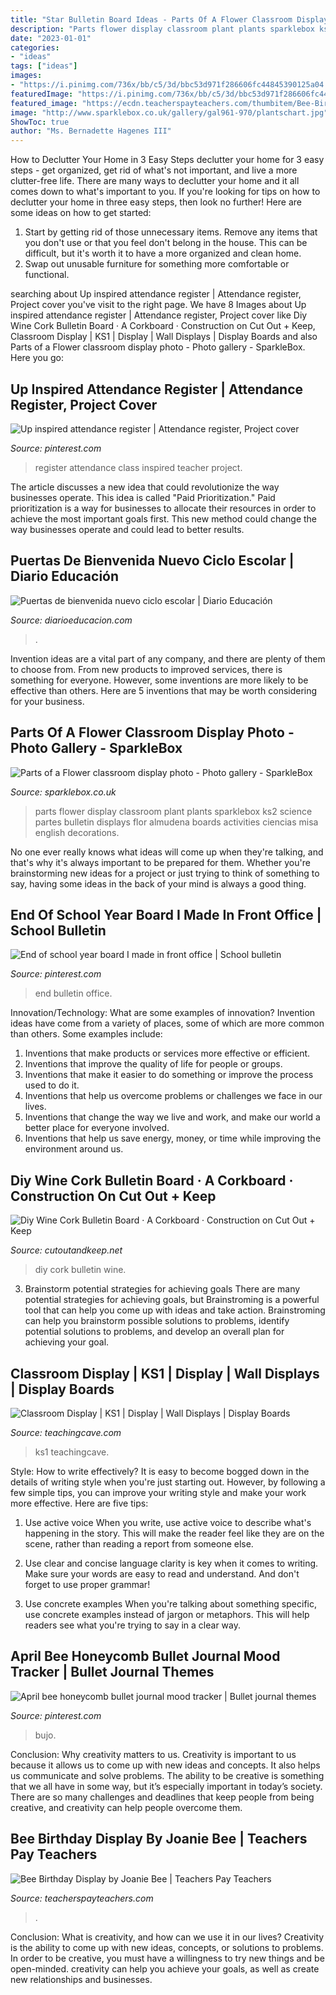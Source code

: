 ```yaml
---
title: "Star Bulletin Board Ideas - Parts Of A Flower Classroom Display Photo"
description: "Parts flower display classroom plant plants sparklebox ks2 science partes bulletin displays flor almudena boards activities ciencias misa english decorations"
date: "2023-01-01"
categories:
- "ideas"
tags: ["ideas"]
images:
- "https://i.pinimg.com/736x/bb/c5/3d/bbc53d971f286606fc44845390125a04.jpg"
featuredImage: "https://i.pinimg.com/736x/bb/c5/3d/bbc53d971f286606fc44845390125a04.jpg"
featured_image: "https://ecdn.teacherspayteachers.com/thumbitem/Bee-Birthday-Display-4461398-1589578724/original-4461398-3.jpg"
image: "http://www.sparklebox.co.uk/gallery/gal961-970/plantschart.jpg"
ShowToc: true
author: "Ms. Bernadette Hagenes III"
---
```



How to Declutter Your Home in 3 Easy Steps
declutter your home for 3 easy steps - get organized, get rid of what's not important, and live a more clutter-free life.
There are many ways to declutter your home and it all comes down to what's important to you. If you're looking for tips on how to declutter your home in three easy steps, then look no further! Here are some ideas on how to get started: 

1. Start by getting rid of those unnecessary items. Remove any items that you don't use or that you feel don't belong in the house. This can be difficult, but it's worth it to have a more organized and clean home. 
2. Swap out unusable furniture for something more comfortable or functional.

	

		
searching about Up inspired attendance register | Attendance register, Project cover you've visit to the right page. We have 8 Images about Up inspired attendance register | Attendance register, Project cover like Diy Wine Cork Bulletin Board · A Corkboard · Construction on Cut Out + Keep, Classroom Display | KS1 | Display | Wall Displays | Display Boards and also Parts of a Flower classroom display photo - Photo gallery - SparkleBox. Here you go:
		
    
## Up Inspired Attendance Register | Attendance Register, Project Cover

<img loading=lazy src="https://i.pinimg.com/736x/79/a0/10/79a010d4af31f075701fe0d71ee52fe0.jpg" onerror="this.onerror=null;this.src='https://tse2.mm.bing.net/th?id=OIP.z-An-aFSAyksksoF70YkRgHaJ3&amp;pid=15.1';" alt="Up inspired attendance register | Attendance register, Project cover">

_Source: pinterest.com_

>register attendance class inspired teacher project. 

	

The article discusses a new idea that could revolutionize the way businesses operate. This idea is called "Paid Prioritization." Paid prioritization is a way for businesses to allocate their resources in order to achieve the most important goals first. This new method could change the way businesses operate and could lead to better results.

    
## Puertas De Bienvenida Nuevo Ciclo Escolar | Diario Educación

<img loading=lazy src="https://diarioeducacion.com/wp-content/uploads/2019/08/Puertas-bienvenida-7-768x1024.jpg" onerror="this.onerror=null;this.src='https://tse2.mm.bing.net/th?id=OIP.D84xUCDCnvbCNvWE9SrhFAHaJ4&amp;pid=15.1';" alt="Puertas de bienvenida nuevo ciclo escolar | Diario Educación">

_Source: diarioeducacion.com_

>. 

	

Invention ideas are a vital part of any company, and there are plenty of them to choose from. From new products to improved services, there is something for everyone. However, some inventions are more likely to be effective than others. Here are 5 inventions that may be worth considering for your business.

    
## Parts Of A Flower Classroom Display Photo - Photo Gallery - SparkleBox

<img loading=lazy src="http://www.sparklebox.co.uk/gallery/gal961-970/plantschart.jpg" onerror="this.onerror=null;this.src='https://tse3.mm.bing.net/th?id=OIP.zaXnEA-FpG2VtYkswQt_oAHaD5&amp;pid=15.1';" alt="Parts of a Flower classroom display photo - Photo gallery - SparkleBox">

_Source: sparklebox.co.uk_

>parts flower display classroom plant plants sparklebox ks2 science partes bulletin displays flor almudena boards activities ciencias misa english decorations. 

	

No one ever really knows what ideas will come up when they're talking, and that's why it's always important to be prepared for them. Whether you're brainstorming new ideas for a project or just trying to think of something to say, having some ideas in the back of your mind is always a good thing.

    
## End Of School Year Board I Made In Front Office | School Bulletin

<img loading=lazy src="https://i.pinimg.com/736x/be/39/cc/be39ccd6b42fd7b0d8bc3d9be5a5b3f0--decorated-doors-end-of-school-year.jpg" onerror="this.onerror=null;this.src='https://tse1.mm.bing.net/th?id=OIP.QAW12CoGUuGuWkwBeeh0owHaJ3&amp;pid=15.1';" alt="End of school year board I made in front office | School bulletin">

_Source: pinterest.com_

>end bulletin office. 

	

Innovation/Technology: What are some examples of innovation?
Invention ideas have come from a variety of places, some of which are more common than others. Some examples include:
1. Inventions that make products or services more effective or efficient. 
2. Inventions that improve the quality of life for people or groups. 
3. Inventions that make it easier to do something or improve the process used to do it. 
4. Inventions that help us overcome problems or challenges we face in our lives. 
5. Inventions that change the way we live and work, and make our world a better place for everyone involved. 
6. Inventions that help us save energy, money, or time while improving the environment around us.

    
## Diy Wine Cork Bulletin Board · A Corkboard · Construction On Cut Out + Keep

<img loading=lazy src="https://images.coplusk.net/project_images/43882/image/NocesdeCoton_DIYWineCorkBoard-1_1265218599.jpg" onerror="this.onerror=null;this.src='https://tse4.mm.bing.net/th?id=OIP.a_i9aeesaXErD0kW2LhD3QHaLE&amp;pid=15.1';" alt="Diy Wine Cork Bulletin Board · A Corkboard · Construction on Cut Out + Keep">

_Source: cutoutandkeep.net_

>diy cork bulletin wine. 

	

3. Brainstorm potential strategies for achieving goals
There are many potential strategies for achieving goals, but Brainstroming is a powerful tool that can help you come up with ideas and take action. Brainstroming can help you brainstorm possible solutions to problems, identify potential solutions to problems, and develop an overall plan for achieving your goal.

    
## Classroom Display | KS1 | Display | Wall Displays | Display Boards

<img loading=lazy src="https://www.teachingcave.com/wp-content/uploads/2013/10/Star.jpg" onerror="this.onerror=null;this.src='https://tse3.mm.bing.net/th?id=OIP.JSM7LuKsOx9R3LmZ2Li0awHaJ4&amp;pid=15.1';" alt="Classroom Display | KS1 | Display | Wall Displays | Display Boards">

_Source: teachingcave.com_

>ks1 teachingcave. 

	

Style: How to write effectively?
It is easy to become bogged down in the details of writing style when you're just starting out. However, by following a few simple tips, you can improve your writing style and make your work more effective. Here are five tips:
1. Use active voice
When you write, use active voice to describe what's happening in the story. This will make the reader feel like they are on the scene, rather than reading a report from someone else.

2. Use clear and concise language
 clarity is key when it comes to writing. Make sure your words are easy to read and understand. And don't forget to use proper grammar!

3. Use concrete examples    When you're talking about something specific, use concrete examples instead of jargon or metaphors. This will help readers see what you're trying to say in a clear way.

    
## April Bee Honeycomb Bullet Journal Mood Tracker | Bullet Journal Themes

<img loading=lazy src="https://i.pinimg.com/736x/bb/c5/3d/bbc53d971f286606fc44845390125a04.jpg" onerror="this.onerror=null;this.src='https://tse1.mm.bing.net/th?id=OIP.uKc6ebjCX5i9AcfMW4aKJwHaJ3&amp;pid=15.1';" alt="April bee honeycomb bullet journal mood tracker | Bullet journal themes">

_Source: pinterest.com_

>bujo. 

	

Conclusion: Why creativity matters to us.
Creativity is important to us because it allows us to come up with new ideas and concepts. It also helps us communicate and solve problems. The ability to be creative is something that we all have in some way, but it’s especially important in today’s society. There are so many challenges and deadlines that keep people from being creative, and creativity can help people overcome them.

    
## Bee Birthday Display By Joanie Bee | Teachers Pay Teachers

<img loading=lazy src="https://ecdn.teacherspayteachers.com/thumbitem/Bee-Birthday-Display-4461398-1589578724/original-4461398-3.jpg" onerror="this.onerror=null;this.src='https://tse3.mm.bing.net/th?id=OIP.7M1voPVcqUTg3QW1vvKAHAAAAA&amp;pid=15.1';" alt="Bee Birthday Display by Joanie Bee | Teachers Pay Teachers">

_Source: teacherspayteachers.com_

>. 

	

Conclusion: What is creativity, and how can we use it in our lives?
Creativity is the ability to come up with new ideas, concepts, or solutions to problems. In order to be creative, you must have a willingness to try new things and be open-minded. creativity can help you achieve your goals, as well as create new relationships and businesses.

